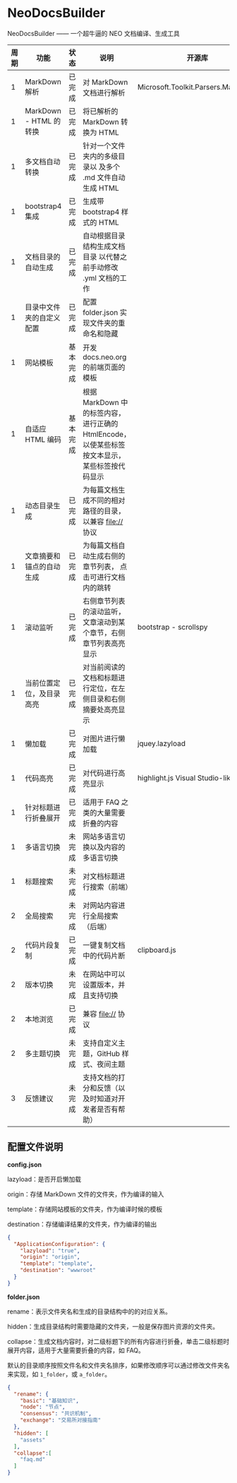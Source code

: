 # NeoDocsBuilder 

NeoDocsBuilder —— 一个超牛逼的 NEO 文档编译、生成工具

| 周期 | 功能                     | 状态     | 说明                                                         | 开源库                                 |
| ---- | ------------------------ | -------- | ------------------------------------------------------------ | -------------------------------------- |
| 1    | MarkDown 解析            | 已完成   | 对 MarkDown 文档进行解析                                     | Microsoft.Toolkit.Parsers.Markdown     |
| 1    | MarkDown - HTML 的转换   | 已完成   | 将已解析的 MarkDown 转换为 HTML                              |                                        |
| 1    | 多文档自动转换           | 已完成   | 针对一个文件夹内的多级目录以  及多个 .md 文件自动生成 HTML   |                                        |
| 1    | bootstrap4 集成          | 已完成   | 生成带 bootstrap4 样式的 HTML                                |                                        |
| 1    | 文档目录的自动生成       | 已完成   | 自动根据目录结构生成文档目录  以代替之前手动修改 .yml 文档的工作 |                                        |
| 1    | 目录中文件夹的自定义配置 | 已完成   | 配置 folder.json 实现文件夹的重命名和隐藏                    |                                        |
| 1    | 网站模板                 | 基本完成 | 开发 docs.neo.org 的前端页面的模板                           |                                        |
| 1    | 自适应 HTML 编码         | 基本完成 | 根据 MarkDown 中的标签内容，进行正确的 HtmlEncode，  以使某些标签按文本显示，某些标签按代码显示 |                                        |
| 1    | 动态目录生成             | 已完成   | 为每篇文档生成不同的相对路径的目录，  以兼容 [file://](file:///) 协议 |                                        |
| 1    | 文章摘要和锚点的自动生成 | 已完成   | 为每篇文档自动生成右侧的章节列表，  点击可进行文档内的跳转   |                                        |
| 1    | 滚动监听                 | 已完成   | 右侧章节列表的滚动监听，文章滚动到某个章节，右侧章节列表高亮显示 | bootstrap - scrollspy                  |
| 1    | 当前位置定位，及目录高亮 | 已完成   | 对当前阅读的文档和标题进行定位，在左侧目录和右侧摘要处高亮显示 |                                        |
| 1    | 懒加载                   | 已完成   | 对图片进行懒加载                                             | jquey.lazyload                         |
| 1    | 代码高亮                 | 已完成   | 对代码进行高亮显示                                           | highlight.js  Visual Studio-like style |
| 1    | 针对标题进行折叠展开     | 已完成   | 适用于 FAQ 之类的大量需要折叠的内容                          |                                        |
| 1    | 多语言切换               | 未完成   | 网站多语言切换以及内容的多语言切换                           |                                        |
| 1    | 标题搜索                 | 未完成   | 对文档标题进行搜索（前端）                                   |                                        |
| 2    | 全局搜索                 | 未完成   | 对网站内容进行全局搜索（后端）                               |                                        |
| 2    | 代码片段复制             | 已完成   | 一键复制文档中的代码片断                                     | clipboard.js                           |
| 2    | 版本切换                 | 未完成   | 在网站中可以设置版本，并且支持切换                           |                                        |
| 2    | 本地浏览                 | 已完成   | 兼容 [file://](file:///) 协议                                |                                        |
| 2    | 多主题切换               | 未完成   | 支持自定义主题，GitHub 样式、夜间主题                        |                                        |
| 3    | 反馈建议                 | 未完成   | 支持文档的打分和反馈（以及时知道对开发者是否有帮助）         |                                        |

 

## 配置文件说明

**config.json** 

lazyload：是否开启懒加载

origin：存储 MarkDown 文件的文件夹，作为编译的输入

template：存储网站模板的文件夹，作为编译时候的模板

destination：存储编译结果的文件夹，作为编译的输出

```json
{
  "ApplicationConfiguration": {
    "lazyload": "true",
    "origin": "origin",
    "template": "template",
    "destination": "wwwroot"
  }
}
```

**folder.json**

rename：表示文件夹名和生成的目录结构中的的对应关系。

hidden：生成目录结构时需要隐藏的文件夹，一般是保存图片资源的文件夹。

collapse：生成文档内容时，对二级标题下的所有内容进行折叠，单击二级标题时展开内容，适用于大量需要折叠的内容，如 FAQ。

默认的目录顺序按照文件名和文件夹名排序，如果修改顺序可以通过修改文件夹名来实现，如 `1_folder`，或 `a_folder`。

```json
{
  "rename": {
    "basic": "基础知识",
    "node": "节点",
    "consensus": "共识机制",
    "exchange": "交易所对接指南"
  },
  "hidden": [
    "assets"
  ],
  "collapse":[
    "faq.md"
  ]
}
```

